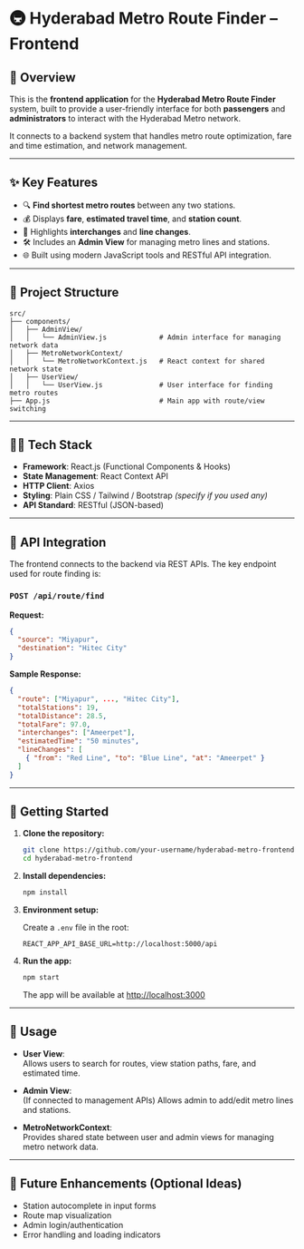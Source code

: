 # 🚇 Hyderabad Metro Route Finder – Frontend

## 📌 Overview

This is the **frontend application** for the **Hyderabad Metro Route Finder** system, built to provide a user-friendly interface for both **passengers** and **administrators** to interact with the Hyderabad Metro network.

It connects to a backend system that handles metro route optimization, fare and time estimation, and network management.

---

## ✨ Key Features

- 🔍 **Find shortest metro routes** between any two stations.
- 💰 Displays **fare**, **estimated travel time**, and **station count**.
- 🔄 Highlights **interchanges** and **line changes**.
- 🛠️ Includes an **Admin View** for managing metro lines and stations.
- 🌐 Built using modern JavaScript tools and RESTful API integration.

---

## 🧱 Project Structure

```
src/
├── components/
│   ├── AdminView/
│   │   └── AdminView.js             # Admin interface for managing network data
│   ├── MetroNetworkContext/
│   │   └── MetroNetworkContext.js   # React context for shared network state
│   ├── UserView/
│   │   └── UserView.js              # User interface for finding metro routes
├── App.js                           # Main app with route/view switching
```

---

## 🧑‍💻 Tech Stack

- **Framework**: React.js (Functional Components & Hooks)
- **State Management**: React Context API
- **HTTP Client**: Axios
- **Styling**: Plain CSS / Tailwind / Bootstrap *(specify if you used any)*
- **API Standard**: RESTful (JSON-based)

---

## 🔌 API Integration

The frontend connects to the backend via REST APIs. The key endpoint used for route finding is:

### `POST /api/route/find`

**Request:**
```json
{
  "source": "Miyapur",
  "destination": "Hitec City"
}
```

**Sample Response:**
```json
{
  "route": ["Miyapur", ..., "Hitec City"],
  "totalStations": 19,
  "totalDistance": 28.5,
  "totalFare": 97.0,
  "interchanges": ["Ameerpet"],
  "estimatedTime": "50 minutes",
  "lineChanges": [
    { "from": "Red Line", "to": "Blue Line", "at": "Ameerpet" }
  ]
}
```

---

## 🚀 Getting Started

1. **Clone the repository:**
   ```bash
   git clone https://github.com/your-username/hyderabad-metro-frontend.git
   cd hyderabad-metro-frontend
   ```

2. **Install dependencies:**
   ```bash
   npm install
   ```

3. **Environment setup:**

   Create a `.env` file in the root:
   ```
   REACT_APP_API_BASE_URL=http://localhost:5000/api
   ```

4. **Run the app:**
   ```bash
   npm start
   ```

   The app will be available at [http://localhost:3000](http://localhost:3000)

---

## 🧪 Usage

- **User View**:  
  Allows users to search for routes, view station paths, fare, and estimated time.

- **Admin View**:  
  (If connected to management APIs) Allows admin to add/edit metro lines and stations.

- **MetroNetworkContext**:  
  Provides shared state between user and admin views for managing metro network data.

---

## 📝 Future Enhancements (Optional Ideas)

- Station autocomplete in input forms
- Route map visualization
- Admin login/authentication
- Error handling and loading indicators
